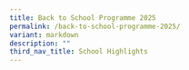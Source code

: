 ```yaml
---
title: Back to School Programme 2025
permalink: /back-to-school-programme-2025/
variant: markdown
description: ""
third_nav_title: School Highlights
---
```

